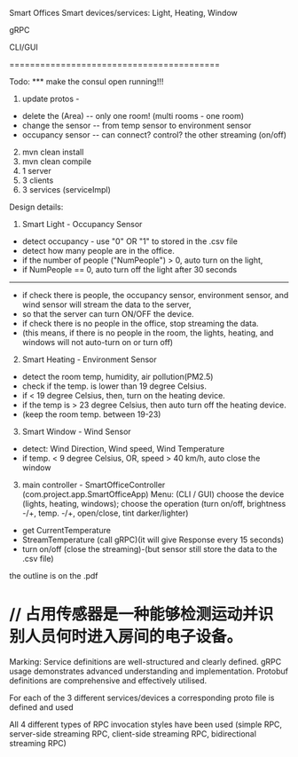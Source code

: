 Smart Offices
Smart devices/services: Light, Heating, Window

gRPC

CLI/GUI

=========================================

Todo:
*** make the consul open running!!!
1. update protos -
- delete the (Area) -- only one room! (multi rooms - one room)
- change the sensor -- from temp sensor to environment sensor
- occupancy sensor -- can connect? control? the other streaming (on/off)
2. mvn clean install
3. mvn clean compile
4. 1 server
5. 3 clients
6. 3 services (serviceImpl)


Design details:
1. Smart Light - Occupancy Sensor
- detect occupancy - use "0" OR "1" to stored in the .csv file
- detect how many people are in the office.
- if the number of people ("NumPeople") > 0, auto turn on the light, 
- if NumPeople == 0, auto turn off the light after 30 seconds

***
- if check there is people, the occupancy sensor, environment sensor, and wind sensor will stream the data to the server, 
- so that the server can turn ON/OFF the device.
- if check there is no people in the office, stop streaming the data. 
- (this means, if there is no people in the room, the lights, heating, and windows will not auto-turn on or turn off)


2. Smart Heating - Environment Sensor 
- detect the room temp, humidity, air pollution(PM2.5)
- check if the temp. is lower than 19 degree Celsius.
- if < 19 degree Celsius, then, turn on the heating device.
- if the temp is > 23 degree Celsius, then auto turn off the heating device.
- (keep the room temp. between 19-23)


3. Smart Window - Wind Sensor 
- detect: Wind Direction, Wind speed, Wind Temperature
- if temp. < 9 degree Celsius, OR, speed > 40 km/h, auto close the window


3. main controller - SmartOfficeController (com.project.app.SmartOfficeApp)
Menu: (CLI / GUI)
choose the device (lights, heating, windows);
choose the operation (turn on/off, brightness -/+, temp. -/+, open/close, tint darker/lighter)
- get CurrentTemperature
- StreamTemperature (call gRPC)(it will give Response every 15 seconds)
- turn on/off (close the streaming)-(but sensor still store the data to the .csv file)

the outline is on the .pdf

// 占用传感器是一种能够检测运动并识别人员何时进入房间的电子设备。
==========================================

Marking:
Service definitions are well-structured and clearly defined. gRPC usage demonstrates advanced understanding and implementation. Protobuf definitions are comprehensive and effectively utilised.

For each of the 3 different services/devices a corresponding proto file is defined and used

All 4 different types of RPC invocation styles have been used (simple RPC, server-side streaming RPC, client-side streaming RPC, bidirectional streaming RPC)
